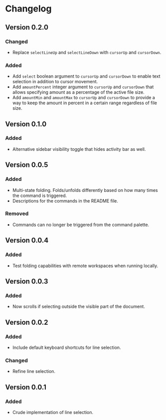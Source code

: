 # Changelog

## Version 0.2.0

### Changed
- Replace `selectLineUp` and `selectLineDown` with `cursorUp` and `cursorDown`.

### Added
- Add `select` boolean argument to `cursorUp` and `cursorDown` to enable text selection in addition to cursor movement.
- Add `amountPercent` integer argument to `cursorUp` and `cursorDown` that allows specifying amount as a percentage of the active file size.
- Add `amountMin` and `amountMax` to `cursorUp` and `cursorDown` to provide a way to keep the amount in percent in a certain range regardless of file size.

## Version 0.1.0

### Added
- Alternative sidebar visibility toggle that hides activity bar as well.

## Version 0.0.5

### Added
- Multi-state folding. Folds/unfolds differently based on how many times the command is triggered.
- Descriptions for the commands in the README file.

### Removed
- Commands can no longer be triggered from the command palette.

## Version 0.0.4

### Added
- Test folding capabilities with remote workspaces when running locally.

## Version 0.0.3

### Added
- Now scrolls if selecting outside the visible part of the document.

## Version 0.0.2

### Added
- Include default keyboard shortcuts for line selection.

### Changed
- Refine line selection.

## Version 0.0.1

### Added
- Crude implementation of line selection.

